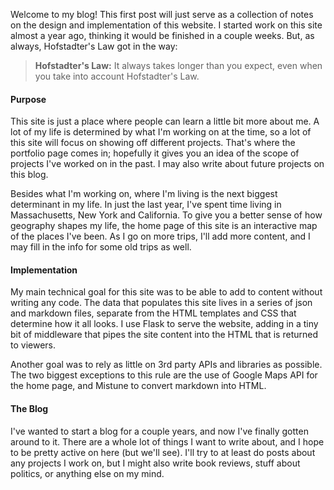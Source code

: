 Welcome to my blog! This first post will just serve as a collection of notes on
the design and implementation of this website. I started work on this site almost 
a year ago, thinking it would be finished in a couple weeks. But, as always, 
Hofstadter's Law got in the way:

> **Hofstadter's Law:** It always takes longer than you expect, even when you take into account Hofstadter's Law.

#### Purpose

This site is just a place where people can learn a little bit more about me. A
lot of my life is determined by what I'm working on at the time, so a lot of this
site will focus on showing off different projects. That's where the portfolio page 
comes in; hopefully it gives you an idea of the scope of projects I've worked on 
in the past. I may also write about future projects on this blog.

Besides what I'm working on, where I'm living is the next biggest determinant in 
my life. In just the last year, I've spent time living in Massachusetts, New York
and California. To give you a better sense of how geography shapes my life, the 
home page of this site is an interactive map of the places I've been. As I go on
more trips, I'll add more content, and I may fill in the info for some old trips 
as well. 

#### Implementation

My main technical goal for this site was to be able to add to content without 
writing any code. The data that populates this site lives in a series of json and
markdown files, separate from the HTML templates and CSS that determine how it 
all looks. I use Flask to serve the website, adding in a tiny bit of middleware
that pipes the site content into the HTML that is returned to viewers.

Another goal was to rely as little on 3rd party APIs and libraries as possible.
The two biggest exceptions to this rule are the use of Google Maps API for the 
home page, and Mistune to convert markdown into HTML. 

#### The Blog

I've wanted to start a blog for a couple years, and now I've finally gotten
around to it. There are a whole lot of things I want to write about, and I hope 
to be pretty active on here (but we'll see). I'll try to at least do posts about 
any projects I work on, but I might also write book reviews, stuff about politics,
or anything else on my mind.

